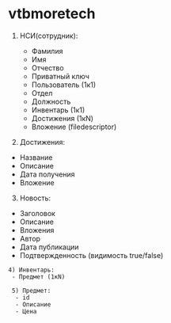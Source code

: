 # vtbmoretech

1) НСИ(сотрудник):
   - Фамилия
   - Имя
   - Отчество
   - Приватный ключ
   - Пользователь (1к1)
   - Отдел
   - Должность
   - Инвентарь (1к1)
   - Достижения (1кN)
   - Вложение (filedescriptor)
  
  2) Достижения:
   - Название
   - Описание
   - Дата получения 
   - Вложение
   
   3) Новость:
   - Заголовок
   - Описание
   - Вложения
   - Автор
   - Дата публикации
   - Подтвержденность (видимость true/false)
    
    4) Инвентарь:
     - Предмет (1кN)
     
     5) Предмет:
      - id
      - Описание
      - Цена
